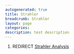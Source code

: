 ```yaml
---
autogenerated: true
title: Strahler
breadcrumb: Strahler
layout: page
categories: 
description: test description
---
```


1.  REDIRECT [Strahler Analysis](Strahler_Analysis )

